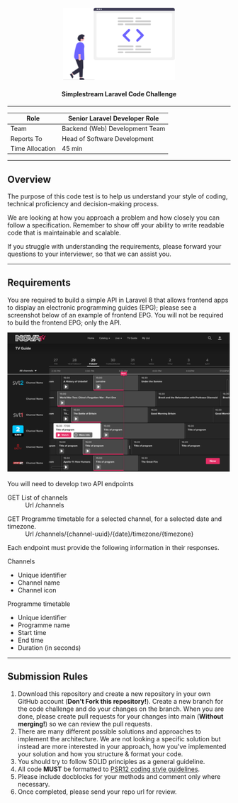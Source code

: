 <p align="center">
    <img 
        src="./images/code-challenge.svg" 
        alt="Code Challenge" 
        width="50%">
</p>

<h4 align="center">
    Simplestream Laravel Code Challenge
</h4>

<hr/>

| Role            	| Senior Laravel Developer Role  	|
|-----------------	|--------------------------------	|
| Team            	| Backend (Web) Development Team 	|
| Reports To      	| Head of Software Development   	|
| Time Allocation 	| 45 min                         	|

<hr/>

## Overview

The purpose of this code test is to help us understand your style of coding, technical proficiency and decision-making process.

We are looking at how you approach a problem and how closely you can follow a specification. Remember to show off your ability to write readable code that is maintainable and scalable.

If you struggle with understanding the requirements, please forward your questions to your interviewer, so that we can assist you.


<hr/>

## Requirements

You are required to build a simple API in Laravel 8 that allows frontend apps to display an electronic programming guides (EPG); please see a screenshot below of an example of frontend EPG. You will not be required to build the frontend EPG; only the API.

<p align="center">
    <img src="./images/screenshot.png">
</p>

You will need to develop two API endpoints

<dl>
    <dt>GET List of channels</dt>
    <dd>Url /channels</dd>
</dl>

<dl>
    <dt>GET Programme timetable for a selected channel, for a selected date and timezone.</dt>
    <dd>Url /channels/{channel-uuid}/{date}/timezone/{timezone}</dd>
</dl>

Each endpoint must provide the following information in their responses.

Channels
- Unique identifier
- Channel name
- Channel icon

Programme timetable
- Unique identifier
- Programme name
- Start time
- End time
- Duration (in seconds)


<hr/>

## Submission Rules

1. Download this repository and create a new repository in your own GitHub account (**Don't Fork this repository!**). Create a new branch for the code challenge and do your changes on the branch. When you are done, please create pull requests for your changes into main (**Without merging!**) so we can review the pull requests.
2. There are many different possible solutions and approaches to implement the architecture. We are not looking a specific solution but instead are more interested in your approach, how you've implemented your solution and how you structure & format your code.
3. You should try to follow SOLID principles as a general guideline.
4. All code **MUST** be formatted to [PSR12 coding style guidelines](https://www.php-fig.org/psr/psr-12/).
5. Please include docblocks for your methods and comment only where necessary.
6. Once completed, please send your repo url for review.
